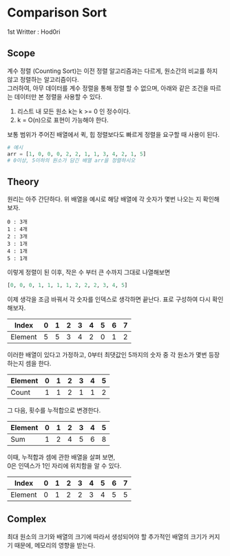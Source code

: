 # Comparison Sort
1st Writter : Hod0ri
  
## Scope
계수 정렬 (Counting Sort)는 이전 정렬 알고리즘과는 다르게, 원소간의 비교를 하지 않고 정렬하는 알고리즘이다.  
그러하여, 아무 데이터를 계수 정렬을 통해 정렬 할 수 없으며, 아래와 같은 조건을 따르는 데이터만 본 정렬을 사용할 수 있다.  
1. 리스트 내 모든 원소 k는 k >= 0 인 정수이다.  
2. k = O(n)으로 표현이 가능해야 한다.  
  
보통 범위가 주어진 배열에서 퀵, 힙 정렬보다도 빠르게 정렬을 요구할 때 사용이 된다.  
```py
# 예시 
arr = [1, 0, 0, 0, 2, 2, 1, 1, 3, 4, 2, 1, 5]
# 0이상, 5이하의 원소가 담긴 배열 arr을 정렬하시오
```

## Theory
원리는 아주 간단하다.
위 배열을 예시로 해당 배열에 각 숫자가 몇번 나오는 지 확인해보자.
```
0 : 3개
1 : 4개
2 : 3개
3 : 1개
4 : 1개
5 : 1개
```
이렇게 정렬이 된 이후, 작은 수 부터 큰 수까지 그대로 나열해보면
```py
[0, 0, 0, 1, 1, 1, 1, 2, 2, 2, 3, 4, 5]
```
이제 생각을 조금 바꿔서 각 숫자를 인덱스로 생각하면 끝난다.
표로 구성하여 다시 확인해보자.

|Index|0|1|2|3|4|5|6|7|
|---|---|---|---|---|---|---|---|---|
|Element|5|5|3|4|2|0|1|2|

이러한 배열이 있다고 가정하고, 0부터 최댓값인 5까지의 숫자 중 각 원소가 몇번 등장하는지 셈을 한다.

|Element|0|1|2|3|4|5|
|---|---|---|---|---|---|---|
|Count|1|1|2|1|1|2|

그 다음, 횟수를 누적합으로 변경한다.

|Element|0|1|2|3|4|5|
|---|---|---|---|---|---|---|
|Sum|1|2|4|5|6|8|

이때, 누적합과 셈에 관한 배열을 살펴 보면,  
0은 인덱스가 1인 자리에 위치함을 알 수 있다.

|Index|0|1|2|3|4|5|6|7|
|---|---|---|---|---|---|---|---|---|
|Element|0|1|2|2|3|4|5|5|

## Complex
최대 원소의 크기와 배열의 크기에 따라서 생성되어야 할 추가적인 배열의 크기가 커지기 때문에, 메모리의 영향을 받는다. 
